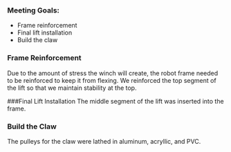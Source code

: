 ### Meeting Goals:
* Frame reinforcement
* Final lift installation
* Build the claw

### Frame Reinforcement
Due to the amount of stress the winch will create, the robot frame needed to be reinforced to keep it from flexing. We reinforced the top segment of the lift so that we maintain stability at the top.

###Final Lift Installation
The middle segment of the lift was inserted into the frame.

### Build the Claw
The pulleys for the claw were lathed in aluminum, acryllic, and PVC.